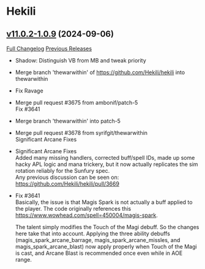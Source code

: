 # Hekili

## [v11.0.2-1.0.9](https://github.com/Hekili/hekili/tree/v11.0.2-1.0.9) (2024-09-06)
[Full Changelog](https://github.com/Hekili/hekili/compare/v11.0.2-1.0.8...v11.0.2-1.0.9) [Previous Releases](https://github.com/Hekili/hekili/releases)

- Shadow: Distinguish VB from MB and tweak priority  
- Merge branch 'thewarwithin' of https://github.com/Hekili/hekili into thewarwithin  
- Fix Ravage  
- Merge pull request #3675 from ambonif/patch-5  
    Fix #3641  
- Merge branch 'thewarwithin' into patch-5  
- Merge pull request #3678 from syrifgit/thewarwithin  
    Significant Arcane Fixes  
- Significant Arcane Fixes  
    Added many missing handlers, corrected buff/spell IDs, made up some hacky APL logic and mana trickery, but it now actually replicates the sim rotation reliably for the Sunfury spec.  
    Any previous discussion can be seen on: https://github.com/Hekili/hekili/pull/3669  
- Fix #3641  
    Basically, the issue is that Magis Spark is not actually a buff applied to the player. The code originally references this https://www.wowhead.com/spell=450004/magis-spark.  
    The talent simply modifies the Touch of the Magi debuff. So the changes here take that into account. Applying the three ability debuffs (magis\_spark\_arcane\_barrage, magis\_spark\_arcane\_missles, and magis\_spark\_arcane\_blast) now apply properly when Touch of the Magi is cast, and Arcane Blast is recommended once even while in AOE range.  
